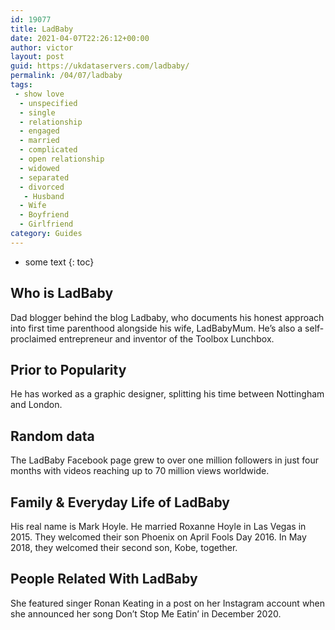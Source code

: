 ```yaml
---
id: 19077
title: LadBaby
date: 2021-04-07T22:26:12+00:00
author: victor
layout: post
guid: https://ukdataservers.com/ladbaby/
permalink: /04/07/ladbaby
tags:
 - show love
  - unspecified
  - single
  - relationship
  - engaged
  - married
  - complicated
  - open relationship
  - widowed
  - separated
  - divorced
   - Husband
  - Wife
  - Boyfriend
  - Girlfriend
category: Guides
---
```


* some text
{: toc}


## Who is LadBaby



Dad blogger behind the blog Ladbaby, who documents his honest approach into first time parenthood alongside his wife, LadBabyMum. He&#8217;s also a self-proclaimed entrepreneur and inventor of the Toolbox Lunchbox. 

                
                
                
## Prior to Popularity



He has worked as a graphic designer, splitting his time between Nottingham and London. 

                
                
                
## Random data



The LadBaby Facebook page grew to over one million followers in just four months with videos reaching up to 70 million views worldwide. 

                
                
                
## Family & Everyday Life of LadBaby



His real name is Mark Hoyle. He married Roxanne Hoyle in Las Vegas in 2015. They welcomed their son Phoenix on April Fools Day 2016. In May 2018, they welcomed their second son, Kobe, together. 

                
                
                
## People Related With LadBaby



She featured singer Ronan Keating in a post on her Instagram account when she announced her song Don&#8217;t Stop Me Eatin&#8217; in December 2020. 

                
              
            
          
          
          